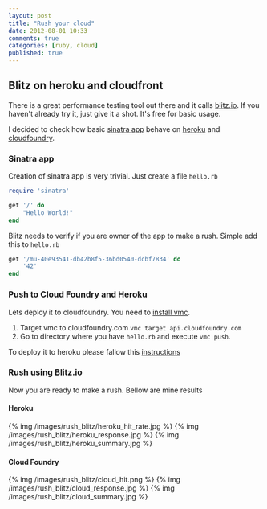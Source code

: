 ```yaml
---
layout: post
title: "Rush your cloud"
date: 2012-08-01 10:33
comments: true
categories: [ruby, cloud]
published: true
---
```


## Blitz on heroku and cloudfront

There is a great performance testing tool out there and it calls [blitz.io][1]. If you haven't already try it, just give it a shot.
It's free for basic usage.

I decided to check how  basic [sinatra app][4] behave on [heroku][2] and [cloudfoundry][3].

### Sinatra app

Creation of sinatra app is very trivial. Just create a file `hello.rb`

``` ruby hello.rb
require 'sinatra'

get '/' do
    "Hello World!"
end
```

Blitz needs to verify if you are owner of the app to make a rush. Simple add this to `hello.rb`

``` ruby hello.rb
get '/mu-40e93541-db42b8f5-36bd0540-dcbf7834' do
    '42'
end
```

### Push to Cloud Foundry and Heroku

Lets deploy it to cloudfoundry. You need to [install vmc][5].

1. Target vmc to cloudfoundry.com `vmc target api.cloudfoundry.com`
2. Go to directory where you have `hello.rb` and execute `vmc push`.

To deploy it to heroku please fallow this [instructions][6]

### Rush using Blitz.io

Now you are ready to make a rush. Bellow are mine results

#### Heroku

{% img /images/rush_blitz/heroku_hit_rate.jpg %}
{% img /images/rush_blitz/heroku_response.jpg %}
{% img /images/rush_blitz/heroku_summary.jpg %}

#### Cloud Foundry

{% img /images/rush_blitz/cloud_hit.png %}
{% img /images/rush_blitz/cloud_response.jpg %}
{% img /images/rush_blitz/cloud_summary.jpg %}








[1]: http://blitz.io/
[2]: http://www.heroku.com/
[3]: http://www.cloudfoundry.com/
[4]: http://www.sinatrarb.com/
[5]: http://docs.cloudfoundry.com/tools/vmc/installing-vmc.html/
[6]: https://devcenter.heroku.com/articles/rack
